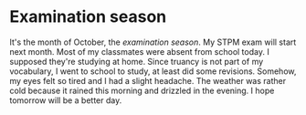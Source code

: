 Examination season
===

It's the month of October, the *examination season*. My STPM exam will start next month. Most of my classmates were absent from school today. I supposed they're studying at home. Since truancy is not part of my vocabulary, I went to school to study, at least did some revisions. Somehow, my eyes felt so tired and I had a slight headache. The weather was rather cold because it rained this morning and drizzled in the evening. I hope tomorrow will be a better day.